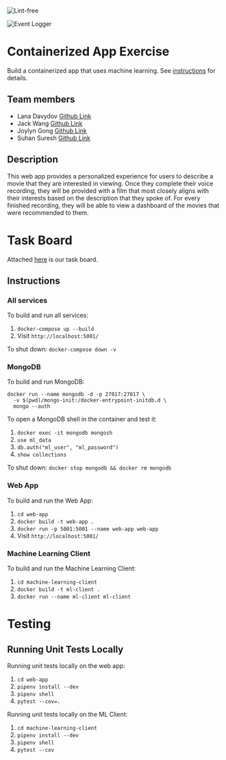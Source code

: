 ![Lint-free](https://github.com/nyu-software-engineering/containerized-app-exercise/actions/workflows/lint.yml/badge.svg)

![Event Logger](https://github.com/nyu-software-engineering/containerized-app-exercise/actions/workflows/event-logger.yml/badge.svg)

# Containerized App Exercise

Build a containerized app that uses machine learning. See [instructions](./instructions.md) for details.

## Team members
- Lana Davydov [Github Link](https://github.com/lanadavydov)
- Jack Wang [Github Link](https://github.com/JackInTheBox314)
- Joylyn Gong [Github Link](https://github.com/joylyngong)
- Suhan Suresh [Github Link](https://github.com/Suhansrh)

## Description

This web app provides a personalized experience for users to describe a movie that they are interested in viewing. Once they complete their voice recording, they will be provided with a film that most closely aligns with their interests based on the description that they spoke of. For every finished recording, they will be able to view a dashboard of the movies that were recommended to them.

# Task Board

Attached [here](https://github.com/orgs/software-students-spring2025/projects/186/views/1?layout=board) is our task board.

## Instructions

### All services

To build and run all services:
1. `docker-compose up --build`
2. Visit `http://localhost:5001/`

To shut down: `docker-compose down -v`

### MongoDB

To build and run MongoDB:
```
docker run --name mongodb -d -p 27017:27017 \
  -v $(pwd)/mongo-init:/docker-entrypoint-initdb.d \
  mongo --auth
```

To open a MongoDB shell in the container and test it:
1. `docker exec -it mongodb mongosh`
2. `use ml_data`
3. `db.auth("ml_user", "ml_password")`
3. `show collections`

To shut down: `docker stop mongodb && docker rm mongodb`

### Web App

To build and run the Web App:
1. `cd web-app`
2. `docker build -t web-app .`
3. `docker run -p 5001:5001 --name web-app web-app`
4. Visit `http://localhost:5001/`

### Machine Learning Client

To build and run the Machine Learning Client:
1. `cd machine-learning-client`
2. `docker build -t ml-client .`
3. `docker run --name ml-client ml-client`

# Testing
## Running Unit Tests Locally

Running unit tests locally on the web app:
1. `cd web-app`
2. `pipenv install --dev`
3. `pipenv shell`
4. `pytest --cov=.`

Running unit tests locally on the ML Client:
1. `cd machine-learning-client`
2. `pipenv install --dev`
3. `pipenv shell`
4. `pytest --cov`
